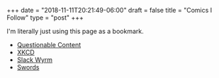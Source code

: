 +++
date = "2018-11-11T20:21:49-06:00"
draft = false
title = "Comics I Follow"
type = "post"
+++

I'm literally just using this page as a bookmark.

- [Questionable Content](https://questionablecontent.net)
- [XKCD](https://xkcd.com)
- [Slack Wyrm](http://www.joshuawright.net/)
- [Swords](https://swordscomic.com/swords/)
